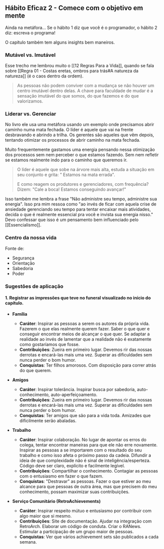 ## Hábito Eficaz 2 - Comece com o objetivo em mente

Ainda na metáfora... Se o hábito 1 diz que você é o programador, o hábito 2 diz: escreva o programa!

O capítulo também tem alguns insights bem maneiros.

### Mutável vs. Imutável

Esse trecho me lembrou muito o [[12 Regras Para a Vida]], quando se fala sobre [[Regra 01 - Costas eretas, ombros para trás#A natureza da natureza]] (é o caos dentro da ordem).

> As pessoas não podem conviver com a mudança se não houver um centro imutável dentro delas. A chave para faculdade de mudar é a sensação imutável do que somos, do que fazemos e do que valorizamos.


### Liderar vs. Gerenciar

No livro ele usa uma metáfora usando um exemplo onde precisamos abrir caminho numa mata fechada. O líder é aquele que vai na frente desbravando e abrindo a trilha. Os gerentes são aqueles que vêm depois, tentando otimizar os processos de abrir caminho na mata fechada.

Muito frequentemente gastamos uma energia pensando nessa otimização dos processos sem nem perceber o que estamos fazendo. Sem nem refletir se estamos realmente indo para o caminho que queremos ir.

> O líder é aquele que sobe na árvore mais alta, estuda a situação em seu conjunto e grita: " Estamos na mata errada".
> 
> E como reagem os produtores e gerenciadores, com frequência? Dizem: "Cale a boca! Estamos conseguindo avançar!"

Isso também me lembra a frase "Não administre seu tempo, administre sua energia". Isso pra mim ressoa como "ao invés de ficar com aquela crise de ansiedade gerenciando seu tempo para tentar encaixar mais atividades, decida o que é realmente essencial pra você e invista sua energia nisso." Devo confessar que isso é um pensamento bem influenciado pelo [[Essencialismo]].

### Centro da nossa vida

Fonte de:

- Segurança
- Orientação
- Sabedoria
- Poder


### Sugestões de aplicação

#### 1. Registrar as impressões que teve no funeral visualizado no início do capítulo.

- **Família**
    - **Caráter**: Inspirar as pessoas a serem os autores da própria vida. Fazerem o que elas realmente querem fazer. Saber o que quer e conseguir encontrar meios de alcançar o que quer. Se adaptar a realidade ao invés de lamentar que a realidade não é exatamente como gostaríamos que fosse.
    - **Contribuições**: Zueira em primeiro lugar. Devemos rir das nossas derrotas e encará-las mais uma vez. Superar as dificuldades sem nunca perder o bom humor.
    - **Conquistas**: Ter filhos amorosos. Com disposição para correr atrás do que querem.
    
- **Amigos**
    - **Caráter**: Inspirar tolerância. Inspirar busca por sabedoria, auto-conhecimento, auto-aperfeiçoamento.
    - **Contribuições**: Zueira em primeiro lugar. Devemos rir das nossas derrotas e encará-las mais uma vez. Superar as dificuldades sem nunca perder o bom humor.
    - **Conquistas**: Ter amigos que são para a vida toda. Amizades que dificilmente serão abaladas.
    
- **Trabalho**
    - **Caráter**: Inspirar colaboração. No lugar de apontar os erros do colega, tentar encontrar maneiras para que ele não erre novamente. Inspirar as pessoas a se importarem com o resultado do seu trabalho e como isso afeta o próximo passo da cadeia. Difundir a ideia de que complexidade não é sinal de inteligência/esperteza. Código deve ser claro, explícito e facilmente legível.
    - **Contribuições**: Compartilhar o conhecimento. Contagiar as pessoas com o entusiasmo em fazer o que fazem.
    - **Conquistas**: "Destravar" as pessoas. Fazer o que estiver ao meu alcance para que pessoas de outra área, mas que precisem do meu conhecimento, possam maximizar suas contribuições.
    
- **Serviço Comunitário (RetroAchievements)**
    - **Caráter**: Inspirar respeito mútuo e entusiasmo por contribuir com algo maior que si mesmo.
    - **Contribuições**: Site de documentação. Ajudar na integração com RetroArch. Elaborar um código de conduta. Criar o RANews. Estimular a participação de um grupo maior de pessoas.
    - **Conquistas**: Ver que vários achievement sets são publicados a cada semana.
